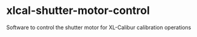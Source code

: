 # xlcal-shutter-motor-control
Software to control the shutter motor for XL-Calibur calibration operations
